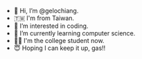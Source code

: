 - 👋 Hi, I’m @gelochiang.
- 🇹🇼 I'm from Taiwan.
- 👀 I’m interested in coding.
- 🌱 I’m currently learning computer science.
- 👨‍🎓 I'm the college student now.
- 😇 Hoping I can keep it up, gas!!

<!---
gelochiang/gelochiang is a ✨ special ✨ repository because its `README.md` (this file) appears on your GitHub profile.
--->
